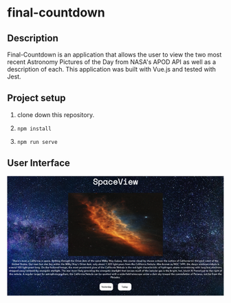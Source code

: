 # final-countdown

## Description

Final-Countdown is an application that allows the user to view the two most recent Astronomy Pictures of the Day from NASA's APOD API as well as a description of each. This application was built with Vue.js and tested with Jest.

## Project setup

1. clone down this repository.

2. `npm install`

3. `npm run serve`

## User Interface

<img src="./src/assets/images/final-countdown.png">
